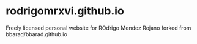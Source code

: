 rodrigomrxvi.github.io
================
Freely licensed personal website for ROdrigo Mendez Rojano forked from bbarad/bbarad.github.io

